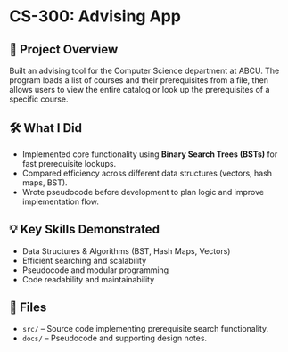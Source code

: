 # CS-300: Advising App

## 📖 Project Overview
Built an advising tool for the Computer Science department at ABCU. The program loads a list of courses and their prerequisites from a file, then allows users to view the entire catalog or look up the prerequisites of a specific course.

## 🛠 What I Did
- Implemented core functionality using **Binary Search Trees (BSTs)** for fast prerequisite lookups.
- Compared efficiency across different data structures (vectors, hash maps, BST).
- Wrote pseudocode before development to plan logic and improve implementation flow.

## 💡 Key Skills Demonstrated
- Data Structures & Algorithms (BST, Hash Maps, Vectors)  
- Efficient searching and scalability  
- Pseudocode and modular programming  
- Code readability and maintainability  

## 📂 Files
- `src/` – Source code implementing prerequisite search functionality.  
- `docs/` – Pseudocode and supporting design notes.
